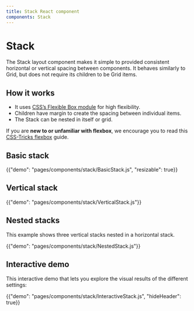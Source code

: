 ```yaml
---
title: Stack React component
components: Stack
---
```


# Stack

<p class="description">The Stack layout component makes it simple to provided consistent horizontal or vertical spacing between components. It behaves similarly to Grid, but does not require its children to be Grid items.</p>

## How it works

- It uses [CSS’s Flexible Box module](https://www.w3.org/TR/css-flexbox-1/) for high flexibility.
- Children have margin to create the spacing between individual items.
- The Stack can be nested in itself or grid.

If you are **new to or unfamiliar with flexbox**, we encourage you to read this [CSS-Tricks flexbox](https://css-tricks.com/snippets/css/a-guide-to-flexbox/) guide.

## Basic stack

{{"demo": "pages/components/stack/BasicStack.js", "resizable": true}}

## Vertical stack

{{"demo": "pages/components/stack/VerticalStack.js"}}

## Nested stacks

This example shows three vertical stacks nested in a horizontal stack.

{{"demo": "pages/components/stack/NestedStack.js"}}

## Interactive demo

This interactive demo that lets you explore the visual results of the different settings:

{{"demo": "pages/components/stack/InteractiveStack.js", "hideHeader": true}}
